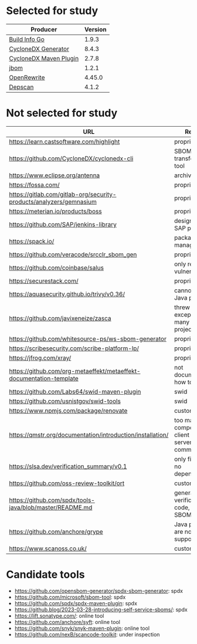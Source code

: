 # Selected for study

| Producer | Version |
| -------- | ------- | 
| [Build Info Go](https://github.com/jfrog/build-info-go) | 1.9.3 |
| [CycloneDX Generator](https://github.com/CycloneDX/cdxgen) | 8.4.3 |
| [CycloneDX Maven Plugin](https://github.com/CycloneDX/cyclonedx-maven-plugin) | 2.7.8 |
| [jbom](https://github.com/Contrast-Security-OSS/jbom) | 1.2.1 |
| [OpenRewrite](https://docs.openrewrite.org/reference/rewrite-maven-plugin) | 4.45.0 |
| [Depscan](https://github.com/AppThreat/dep-scan) | 4.1.2 |

# Not selected for study

| URL  | Reason  |
|-|-|
| https://learn.castsoftware.com/highlight |  proprietary |
| https://github.com/CycloneDX/cyclonedx-cli  | SBOM transformation tool  |
| https://www.eclipse.org/antenna  | archived  |
| https://fossa.com/  | proprietary  |
| https://gitlab.com/gitlab-org/security-products/analyzers/gemnasium  | proprietary  |
| https://meterian.io/products/boss  | proprietary  |
| https://github.com/SAP/jenkins-library  | designed for SAP projects  |
| https://spack.io/  |  package manager |
| https://github.com/veracode/srcclr_sbom_gen  | proprietary  |
| https://github.com/coinbase/salus  | only reports vulnerabilities  |
| https://securestack.com/  | proprietary  |
| https://aquasecurity.github.io/trivy/v0.36/  | cannot scan Java projects  |
| https://github.com/javixeneize/zasca  |  threw exceptions on many of our projects |
| https://github.com/whitesource-ps/ws-sbom-generator  |  proprietary |
| https://scribesecurity.com/scribe-platform-lp/  | proprietary  |
| https://jfrog.com/xray/  |  proprietary |
| https://github.com/org-metaeffekt/metaeffekt-documentation-template  | not documented how to use it  |
| https://github.com/Labs64/swid-maven-plugin  | swid  |
| https://github.com/usnistgov/swid-tools  | swid  |
| https://www.npmjs.com/package/renovate  | custom format  |
| https://qmstr.org/documentation/introduction/installation/  | too many components. client and server communication  |
| https://slsa.dev/verification_summary/v0.1  | only files, and no dependencies  |
| https://github.com/oss-review-toolkit/ort  | custom format  |
| https://github.com/spdx/tools-java/blob/master/README.md  | generated a verification code, but no SBOM  |
| https://github.com/anchore/grype | Java projects are not supported |
| https://www.scanoss.co.uk/| custom format |

# Candidate tools

- https://github.com/opensbom-generator/spdx-sbom-generator: spdx
- https://github.com/microsoft/sbom-tool: spdx
- https://github.com/spdx/spdx-maven-plugin: spdx
- https://github.blog/2023-03-28-introducing-self-service-sboms/: spdx
- https://lift.sonatype.com/: online tool
- https://github.com/anchore/syft: online tool
- https://github.com/snyk/snyk-maven-plugin: online tool
- https://github.com/nexB/scancode-toolkit: under inspection

